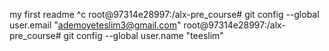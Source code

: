 my first readme
^c
root@97314e28997:/alx-pre_course# git config --global user.email "ademoyeteslim3@gmail.com"
root@97314e28997:/alx-pre_course# git config --global user.name "teeslim"
